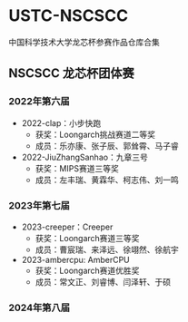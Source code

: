 # USTC-NSCSCC
中国科学技术大学龙芯杯参赛作品仓库合集

## NSCSCC 龙芯杯团体赛

### 2022年第六届

* 2022-clap：小步快跑
  * 获奖：Loongarch挑战赛道二等奖
  * 成员：乐亦康、张子辰、郭耸霄、马子睿
* 2022-JiuZhangSanhao：九章三号
  * 获奖：MIPS赛道三等奖
  * 成员：左丰瑞、黄霖华、柯志伟、刘一鸣

### 2023年第七届

* 2023-creeper：Creeper
  * 获奖：Loongarch赛道三等奖
  * 成员：曹宸瑞、来泽远、徐翊然、徐航宇
* 2023-ambercpu: AmberCPU
  * 获奖：Loongarch赛道优胜奖
  * 成员：常文正、刘睿博、闫泽轩、于硕

### 2024年第八届

